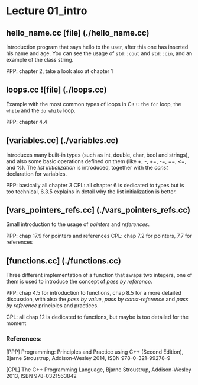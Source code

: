 # Lecture 01_intro




## hello_name.cc [file] (./hello_name.cc)

Introduction program that says hello to the user, after this one has
inserted his name and age. You can see the usage of `std::cout` and `std::cin`, and
an example of the class string.

PPP: chapter 2, take a look also at chapter 1




## loops.cc ![file] (./loops.cc)

Example with the most common types of loops in C++: the `for` loop, the `while` and
the `do while` loop.


PPP: chapter 4.4




## [variables.cc] (./variables.cc)

Introduces many built-in types (such as int, double, char, bool and strings), and
also some basic operations defined on them (like +, -, +=, -=, ==, <=, and %).
The *list initialization* is introduced, together with the *const* declaration for
variables.


PPP: basically all chapter 3
CPL: all chapter 6 is dedicated to types but is too technical, 6.3.5 explains
     in detail why the list initialization is better.



## [vars_pointers_refs.cc] (./vars_pointers_refs.cc)


Small introduction to the usage of *pointers* and *references*.

PPP: chap 17.9 for pointers and references
CPL: chap 7.2 for pointers, 7.7 for references





## [functions.cc] (./functions.cc)


Three different implementation of a function that swaps two integers, one of them is used to
introduce the concept of *pass by reference*.

PPP: chap 4.5 for introduction to functions, chap 8.5 for a more detailed discussion, with
also the *pass by value*, *pass by const-reference* and *pass by reference* principles and
practices.

CPL: all chap 12 is dedicated to functions, but maybe is too detailed for the moment









### References:

[PPP]  Programming: Principles and Practice using C++ (Second Edition), Bjarne Stroustrup, Addison-Wesley 2014, ISBN 978-0-321-99278-9

[CPL]  The C++ Programming Language, Bjarne Stroustrup, Addison-Wesley 2013, ISBN 978-0321563842
